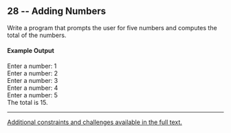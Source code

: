 ## 28 -- Adding Numbers
Write a program that prompts the user for five
numbers and computes the total of the numbers.   


#### Example Output
Enter a number: 1  
Enter a number: 2  
Enter a number: 3  
Enter a number: 4  
Enter a number: 5  
The total is 15.  

***
[Additional constraints and challenges available in the full text.](https://www.amazon.com/Exercises-Programmers-Challenges-Develop-Coding/dp/1680501224)

